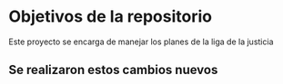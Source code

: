 # Objetivos de la repositorio

Este proyecto se encarga de manejar los planes de la liga de la justicia

## Se realizaron estos cambios nuevos